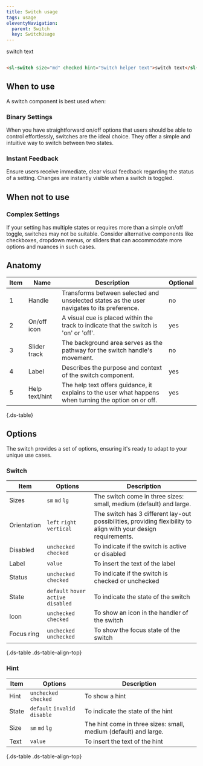 ```yaml
---
title: Switch usage
tags: usage
eleventyNavigation:
  parent: Switch
  key: SwitchUsage
---
```

<section>

<div class="ds-example">
<sl-switch size="md" checked hint="Switch helper text">switch text</sl-switch>
</div>

<div class="ds-code">

```html

<sl-switch size="md" checked hint="Switch helper text">switch text</sl-switch>

```

</div>
</section>

<section>

## When to use
A switch component is best used when:

### Binary Settings
When you have straightforward on/off options that users should be able to control effortlessly, switches are the ideal choice. They offer a simple and intuitive way to switch between two states.

### Instant Feedback
Ensure users receive immediate, clear visual feedback regarding the status of a setting. Changes are instantly visible when a switch is toggled.

</section>

<section>

## When not to use

### Complex Settings
If your setting has multiple states or requires more than a simple on/off toggle, switches may not be suitable. Consider alternative components like checkboxes, dropdown menus, or sliders that can accommodate more options and nuances in such cases.

</section>

<section>

## Anatomy

<div class="ds-table-wrapper">

|Item|Name| Description | Optional|
|-|-|-|-|
|1|Handle	|Transforms between selected and unselected states as the user navigates to its preference.|no|
|2|On/off icon	|A visual cue is placed within the track to indicate that the switch is 'on' or 'off'.	|yes|
|3|Slider track	|The background area serves as the pathway for the switch handle's movement. |no|
|4|Label	|Describes the purpose and context of the switch component. |yes|
|5|Help text/hint	|The help text offers guidance, it explains to the user what happens when turning the option on or off. |yes|

{.ds-table}

</div>

</section>

<section>

## Options

The switch provides a set of options, ensuring it's ready to adapt to your unique use cases.

<div class="ds-table-wrapper">
  
### Switch

|Item|Options|Description|
|-|-|-|
|Sizes|`sm` `md` `lg`|The switch come in three sizes: small, medium (default) and large. |
|Orientation |`left` `right` `vertical`|The switch has 3 different lay-out possibilities, providing flexibility to align with your design requirements.|
|Disabled|`unchecked` `checked`|To indicate if the switch is active or disabled|
|Label|`value`|To insert the text of the label|
|Status|`unchecked` `checked`|To indicate if the switch is checked or unchecked|
|State|`default` `hover` `active` `disabled` |To indicate the state of the switch|
|Icon|`unchecked` `checked`|To show an icon in the handler of the switch|
|Focus ring|`unchecked` `unchecked`|To show the focus state of the switch|

{.ds-table .ds-table-align-top}

</div>

<div class="ds-table-wrapper">
  
### Hint

|Item|Options|Description|
|-|-|-|
|Hint|`unchecked` `checked`|To show a hint|
|State|`default` `invalid` `disable`|To indicate the state of the hint|
|Size|`sm` `md` `lg`|The hint come in three sizes: small, medium (default) and large.|
|Text|`value`|To insert the text of the hint|


{.ds-table .ds-table-align-top}

</div>

</section>
